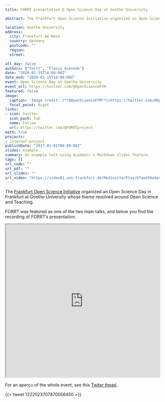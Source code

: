 ```yaml
---
title: FORRT presentation @ Open Science Day at Goethe University

abstract: The Frankfurt Open Science Initiative organized an Open Science Day in Frankfurt at Goethe University whose theme revolved around Open Science and Teaching. FORRT was featured as one of the two main talks, and it was recorded.

location: Goethe University
address:
  city: Frankfurt Am Main
  country: Germany
  postcode: ""
  region: 
  street: 
  
all_day: false
authors: ["forrt", "Flavio Azevedo"]
date: "2020-01-15T14:00:00Z"
date_end: "2020-01-15T18:00:00Z"
event: Open Science Day at Goethe University
event_url: https://twitter.com/@OpenScienceFFM
featured: false
image:
  caption: 'Image credit: [**@OpenScienceFFM**](https://twitter.com/@OpenScienceFFM)'
  focal_point: Right
links:
- icon: twitter
  icon_pack: fab
  name: Follow
  url: https://twitter.com/@FORRTproject
math: true
projects:
- internal-project
publishDate: "2017-01-01T00:00:00Z"
slides: example
summary: An example talk using Academic's Markdown slides feature.
tags: []
url_code: ""
url_pdf: ""
url_slides: ""
url_video: "https://video01.uni-frankfurt.de/Mediasite/Play/8fae430a4ee24d62a7f61985f74f27121d"
---
```


The [Frankfurt Open Science Initiative](https://frankfurt-osi.netlify.com/) organized an Open Science Day in Frankfurt at Goethe University whose theme revolved around Open Science and Teaching.

FORRT was featured as one of the two main talks, and below you find the recording of FORRT’s presentation. 

<iframe src="https://video01.uni-frankfurt.de/Mediasite/Play/8fae430a4ee24d62a7f61985f74f27121d" width="100%" height="500" allowfullscreen="allowfullscreen"></iframe>

For an aperçu of the whole event, see this [Twiter thead](https://twitter.com/OpenScienceFFM/status/1222523707870056450).

{{< tweet 1222523707870056450 >}}
